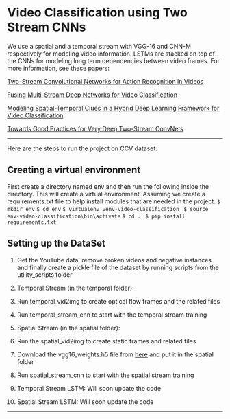 # Video Classification using Two Stream CNNs

We use a spatial and a temporal stream with VGG-16 and CNN-M respectively for modeling video information.
LSTMs are stacked on top of the CNNs for modeling long term dependencies between video frames.
For more information, see these papers:

[Two-Stream Convolutional Networks for Action Recognition in Videos](http://arxiv.org/pdf/1406.2199v2.pdf)

[Fusing Multi-Stream Deep Networks for Video Classification](http://arxiv.org/pdf/1509.06086v2.pdf)

[Modeling Spatial-Temporal Clues in a Hybrid Deep Learning Framework for Video Classification](http://arxiv.org/pdf/1504.01561v1.pdf)

[Towards Good Practices for Very Deep Two-Stream ConvNets](http://arxiv.org/pdf/1507.02159v1.pdf)

***

Here are the steps to run the project on CCV dataset:

## Creating a virtual environment

First create a directory named env and then run the following inside the directory. This will create a virtual environment. Assuming we create a requirements.txt file to help install modules that are needed in the project.
`$ mkdir env`
`$ cd env`
`$ virtualenv venv-video-classification `
`$ source  env-video-classification\bin\activate`
`$ cd ..`
`$ pip install requirements.txt` 


## Setting up the DataSet
1. Get the YouTube data, remove broken videos and negative instances and finally create a pickle file of the dataset by running scripts from the utility_scripts folder


2. Temporal Stream (in the temporal folder):
  1. Run temporal_vid2img to create optical flow frames and the related files
  2. Run temporal_stream_cnn to start with the temporal stream training


3. Spatial Stream (in the spatial folder):
  1. Run the spatial_vid2img to create static frames and related files
  2. Download the vgg16_weights.h5 file from [here](https://gist.github.com/baraldilorenzo/07d7802847aaad0a35d3) and put it in the spatial folder

  3. Run spatial_stream_cnn to start with the spatial stream training

4. Temporal Stream LSTM: 
Will soon update the code

5. Spatial Stream LSTM: 
Will soon update the code

***
